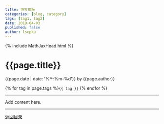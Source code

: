 ```yaml
---
title: 博客模板
categories: [blog, category]
tags: [tag1, tag2]
date: 2019-04-03
published: false
author: lscpku
---
```


{% include MathJaxHead.html %}

# {{page.title}}

{{page.date | date: '%Y-%m-%d'}} by {{page.author}}

{% for tag in page.tags %}`{{ tag }}` {% endfor %}

---

Add content here.

---

[返回目录](/table_of_posts.html)